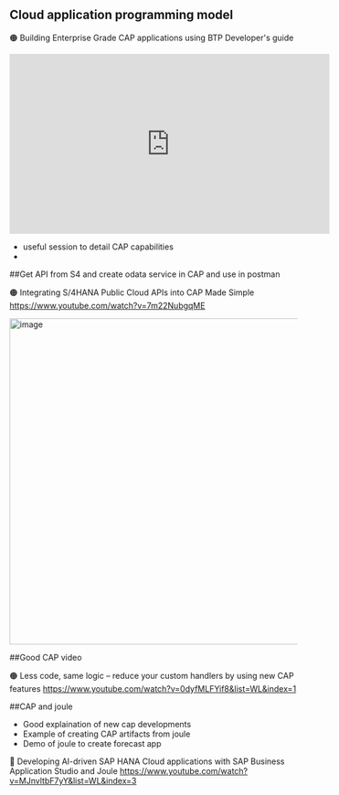 ## Cloud application programming model


🟠 Building Enterprise Grade CAP applications using BTP Developer's guide

<iframe width="560" height="315" src="https://www.youtube.com/embed/tUKMUIL9C6k" title="YouTube video player" frameborder="0" allow="accelerometer; autoplay; clipboard-write; encrypted-media; gyroscope; picture-in-picture; web-share" allowfullscreen></iframe>

- useful session to detail CAP capabilities
- 

##Get API from S4 and create odata service in CAP and use in postman

🟠 Integrating S/4HANA Public Cloud APIs into CAP Made Simple
https://www.youtube.com/watch?v=7m22NubgqME


<img width="718" height="571" alt="image" src="https://github.com/user-attachments/assets/762b4b1e-7a58-4207-bd2f-07676300c233" />

##Good CAP video

🟠 Less code, same logic – reduce your custom handlers by using new CAP features
https://www.youtube.com/watch?v=0dyfMLFYif8&list=WL&index=1



##CAP and joule

- Good explaination of new cap developments
- Example of creating CAP artifacts from joule
- Demo of joule to create forecast app

🔵 Developing AI-driven SAP HANA Cloud applications with SAP Business Application Studio and Joule
https://www.youtube.com/watch?v=MJnvltbF7yY&list=WL&index=3